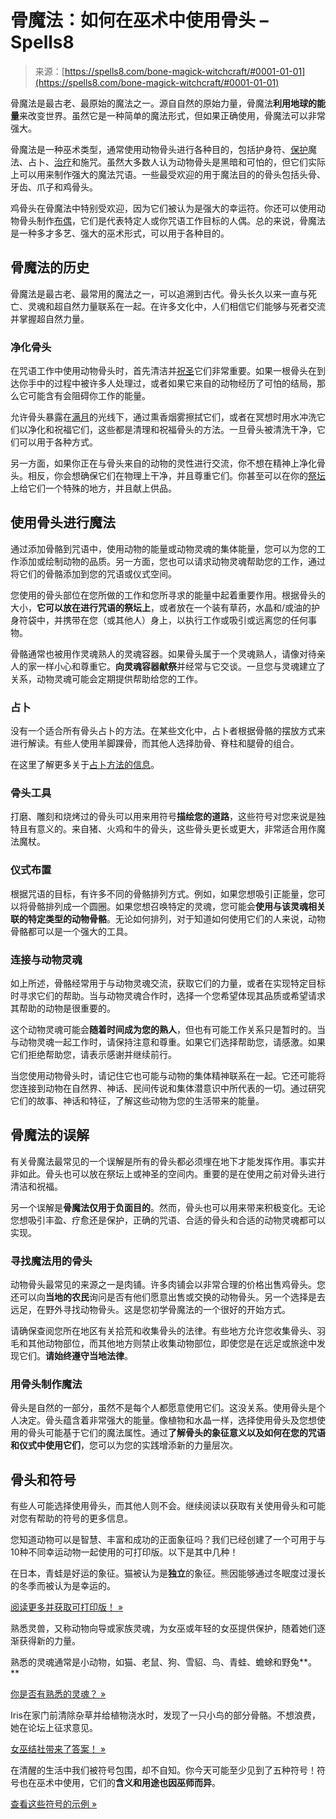 <!--yml

类别：未分类

日期：2024年06月12日 20:01:18

-->

# 骨魔法：如何在巫术中使用骨头 – Spells8

> 来源：[https://spells8.com/bone-magick-witchcraft/#0001-01-01](https://spells8.com/bone-magick-witchcraft/#0001-01-01)

骨魔法是最古老、最原始的魔法之一。源自自然的原始力量，骨魔法**利用地球的能量**来改变世界。虽然它是一种简单的魔法形式，但如果正确使用，骨魔法可以非常强大。

骨魔法是一种巫术类型，通常使用动物骨头进行各种目的，包括护身符、[保护](https://spells8.com/home-protection-powder/)魔法、占卜、[治疗](https://spells8.com/topic/magical-healing-salve-diy/)和施咒。虽然大多数人认为动物骨头是黑暗和可怕的，但它们实际上可以用来制作强大的魔法咒语。一些最受欢迎的用于魔法目的的骨头包括头骨、牙齿、爪子和鸡骨头。

鸡骨头在骨魔法中特别受欢迎，因为它们被认为是强大的幸运符。你还可以使用动物骨头制作[布偶](https://spells8.com/making-a-poppet-for-protection/)，它们是代表特定人或你咒语工作目标的人偶。总的来说，骨魔法是一种多才多艺、强大的巫术形式，可以用于各种目的。

## 骨魔法的历史

骨魔法是最古老、最常用的魔法之一，可以追溯到古代。骨头长久以来一直与死亡、灵魂和超自然力量联系在一起。在许多文化中，人们相信它们能够与死者交流并掌握超自然力量。

### 净化骨头

在咒语工作中使用动物骨头时，首先清洁并[祝圣](https://spells8.com/consecrating-an-object/)它们非常重要。如果一根骨头在到达你手中的过程中被许多人处理过，或者如果它来自的动物经历了可怕的结局，那么它可能含有会阻碍你工作的能量。

允许骨头暴露在[满月](https://spells8.com/esbat-wiccan-ritual/)的光线下，通过熏香烟雾擦拭它们，或者在冥想时用水冲洗它们以净化和祝福它们，这些都是清理和祝福骨头的方法。一旦骨头被清洗干净，它们可以用于各种方式。

另一方面，如果你正在与骨头来自的动物的灵性进行交流，你不想在精神上净化骨头。相反，你会想确保它们在物理上干净，并且尊重它们。你甚至可以在你的[祭坛](https://spells8.com/seasonal-altar-changes/)上给它们一个特殊的地方，并且献上供品。

## 使用骨头进行魔法

通过添加骨骼到咒语中，使用动物的能量或动物灵魂的集体能量，您可以为您的工作添加或绘制动物的品质。另一方面，您也可以请求动物灵魂帮助您的工作，通过将它们的骨骼添加到您的咒语或仪式空间。

您使用的骨头部位在您所做的工作和您所寻求的能量中起着重要作用。根据骨头的大小，**它可以放在进行咒语的祭坛上**，或者放在一个装有草药，水晶和/或油的护身符袋中，并携带在您（或其他人）身上，以执行工作或吸引或远离您的任何事物。

骨骼通常也被用作灵魂熟人的灵魂容器。如果骨头属于一个灵魂熟人，请像对待亲人的家一样小心和尊重它。**向灵魂容器献祭**并经常与它交谈。一旦您与灵魂建立了关系，动物灵魂可能会定期提供帮助给您的工作。

### 占卜

没有一个适合所有骨头占卜的方法。在某些文化中，占卜者根据骨骼的摆放方式来进行解读。有些人使用羊脚踝骨，而其他人选择肋骨、脊柱和腿骨的组合。

在这里了解更多关于[占卜方法的信息](https://spells8.com/divination-methods/)。

### 骨头工具

打磨、雕刻和烧烤过的骨头可以用来用符号**描绘您的道路**，这些符号对您来说是独特且有意义的。来自猪、火鸡和牛的骨头，这些骨头更长或更大，非常适合用作魔法魔杖。

### 仪式布置

根据咒语的目标，有许多不同的骨骼排列方式。例如，如果您想吸引正能量，您可以将骨骼排列成一个圆圈。如果您想召唤特定的灵魂，您可能会**使用与该灵魂相关联的特定类型的动物骨骼**。无论如何排列，对于知道如何使用它们的人来说，动物骨骼都可以是一个强大的工具。

### 连接与动物灵魂

如上所述，骨骼经常用于与动物灵魂交流，获取它们的力量，或者在实现特定目标时寻求它们的帮助。当与动物灵魂合作时，选择一个您希望体现其品质或希望请求其帮助的动物是很重要的。

这个动物灵魂可能会**随着时间成为您的熟人**，但也有可能工作关系只是暂时的。当与动物灵魂一起工作时，请保持注意和尊重。如果它们选择帮助您，请感激。如果它们拒绝帮助您，请表示感谢并继续前行。

当您使用动物骨头时，请记住它也可能与动物的集体精神联系在一起。它还可能将您连接到动物在自然界、神话、民间传说和集体潜意识中所代表的一切。通过研究它们的故事、神话和特征，了解这些动物为您的生活带来的能量。

## 骨魔法的误解

有关骨魔法最常见的一个误解是所有的骨头都必须埋在地下才能发挥作用。事实并非如此。骨头也可以放在祭坛上或神圣的空间内。重要的是在使用之前对骨头进行清洁和祝福。

另一个误解是**骨魔法仅用于负面目的**。然而，骨头也可以用来带来积极变化。无论您想吸引丰盈、疗愈还是保护，正确的咒语、合适的骨头和合适的动物灵魂都可以实现。

### 寻找魔法用的骨头

动物骨头最常见的来源之一是肉铺。许多肉铺会以非常合理的价格出售鸡骨头。您还可以向**当地的农民**询问是否有他们愿意出售或交换的动物骨头。另一个选择是去远足，在野外寻找动物骨头。这是您初学骨魔法的一个很好的开始方式。

请确保查阅您所在地区有关拾荒和收集骨头的法律。有些地方允许您收集骨头、羽毛和其他动物部位，而其他地方则禁止收集动物部位，即使您是在远足或旅途中发现它们。**请始终遵守当地法律**。

### 用骨头制作魔法

骨头是自然的一部分，虽然不是每个人都愿意使用它们。这没关系。使用骨头是个人决定。骨头蕴含着非常强大的能量。像植物和水晶一样，选择使用骨头及您想使用的骨头可能基于它们的魔法属性。通过**了解骨头的象征意义以及如何在您的咒语和仪式中使用它们**，您可以为您的实践增添新的力量层次。

## 骨头和符号

有些人可能选择使用骨头，而其他人则不会。继续阅读以获取有关使用骨头和可能对您有帮助的符号的更多信息。

您知道动物可以是智慧、丰富和成功的正面象征吗？我们已经创建了一个可用于与10种不同幸运动物一起使用的可打印版。以下是其中几种！

在日本，青蛙是好运的象征。猫被认为是**独立**的象征。熊因能够通过冬眠度过漫长的冬季而被认为是幸运的。

[阅读更多并获取可打印版！ »](https://forum.spells8.com/t/auspicious-spirits-good-luck-animal-symbols/8662)

熟悉灵兽，又称动物向导或家族灵魂，为女巫或年轻的女巫提供保护，随着她们逐渐获得新的力量。

熟悉的灵魂通常是小动物，如猫、老鼠、狗、雪貂、鸟、青蛙、蟾蜍和野兔**。**

[你是否有熟悉的灵魂？ »](https://forum.spells8.com/t/familiar-spirits-and-power-animals-what-is-the-difference/587)

Iris在家门前清除杂草并给植物浇水时，发现了一只小鸟的部分骨骼。不想浪费，她在论坛上征求意见。

[女巫结社带来了答案！ »](https://forum.spells8.com/t/uses-for-skeletons-of-dead-birds-and-animals/10367)

在清醒的生活中我们被符号包围，却不自知。你今天可能至少见到了五种符号！符号也在巫术中使用，它们的**含义和用途也因巫师而异**。

[查看这些符号的示例 »](https://spells8.com/10-magical-symbols/)
